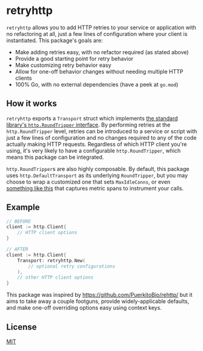 # retryhttp

`retryhttp` allows you to add HTTP retries to your service or application with no refactoring at all, just a few lines of configuration where your client is instantiated. This package's goals are:

- Make adding retries easy, with no refactor required (as stated above)
- Provide a good starting point for retry behavior
- Make customizing retry behavior easy
- Allow for one-off behavior changes without needing multiple HTTP clients
- 100% Go, with no external dependencies (have a peek at `go.mod`)

## How it works

`retryhttp` exports a `Transport` struct which implements [the standard library's `http.RoundTripper` interface](https://pkg.go.dev/net/http#RoundTripper). By performing retries at the `http.RoundTripper` level, retries can be introduced to a service or script with just a few lines of configuration and no changes required to any of the code actually making HTTP requests. Regardless of which HTTP client you're using, it's very likely to have a configurable `http.RoundTripper`, which means this package can be integrated.

`http.RoundTripper`s are also highly composable. By default, this package uses `http.DefaultTransport` as its underlying `RoundTripper`, but you may choose to wrap a customized one that sets `MaxIdleConns`, or even [something like this](https://pkg.go.dev/go.opentelemetry.io/contrib/instrumentation/net/http/otelhttp#Transport) that captures metric spans to instrument your calls.

## Example

```go
// BEFORE
client := http.Client{
    // HTTP client options
}

// AFTER
client := http.Client{
    Transport: retryhttp.New(
        // optional retry configurations
    ),
    // other HTTP client options
}
```

This package was inspired by https://github.com/PuerkitoBio/rehttp/ but it aims to take away a couple footguns, provide widely-applicable defaults, and make one-off overriding options easy using context keys.

## License

[MIT](https://github.com/justinrixx/retryhttp/blob/main/LICENSE)
